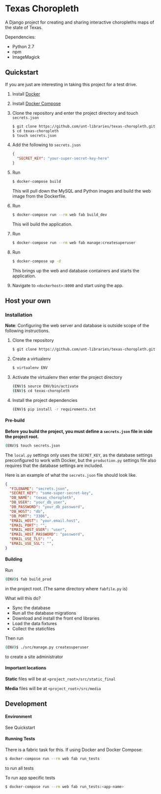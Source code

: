 # Texas Choropleth

A Django project for creating and sharing interactive choropleths maps of the state of Texas.

Dependencies:

* Python 2.7
* npm
* ImageMagick

## Quickstart

If you are just are interesting in taking this project for a test drive. 

1. Install [Docker](http://docker.com)
2. Install [Docker Compose](https://docs.docker.com/compose/#installation-and-set-up)

3. Clone the repository and enter the project directory and touch `secrets.json`
 
    ```sh
    $ git clone https://github.com/unt-libraries/texas-choropleth.git
    $ cd texas-choropleth
    $ touch secrets.json
    ```
4. Add the following to `secrets.json`

    ```json
    {
      "SECRET_KEY": "your-super-secret-key-here"
    }
    ```

5. Run

    ```sh
    $ docker-compose build
    ```

    This will pull down the MySQL and Python images and build the web image from the Dockerfile.
    
6. Run 

    ```sh
    $ docker-compose run --rm web fab build_dev
    ```
    This will build the application.

7. Run 

    ```sh
    $ docker-compose run --rm web fab manage:createsuperuser
    ```

8. Run 

    ```sh
    $ docker-compose up -d
    ```
    This brings up the web and database containers and starts the application.

8. Navigate to `<dockerhost>:8000` and start using the app.

## Host your own
### Installation

__Note__: Configuring the web server and database is outside scope of the following instructions.

1. Clone the repository

    ```sh
    $ git clone https://github.com/unt-libraries/texas-choropleth.git
    ```

2. Create a virtualenv

    ```sh
    $ virtualenv ENV
    ```

3. Activate the virtualenv then enter the project directory

    ```sh
    (ENV)$ source ENV/bin/activate
    (ENV)$ cd texas-choropleth
    ```
4. Install the project dependencies

    ```sh
    (ENV)$ pip install -r requirements.txt
    ```

#### Pre-build

__Before you build the project, you must define a `secrets.json` file in side the project root.__ 

```sh
(ENV)$ touch secrets.json
```

The `local.py` settings only uses the `SECRET_KEY`, as the database settings preconfigured to work with Docker, but the `production.py` settings file also requires that the database settings are included.

Here is an example of what the `secrets.json` file should look like.

```json
{
  "FILENAME": "secrets.json",
  "SECRET_KEY": "some-super-secret-key",
  "DB_NAME": "texas_choropleth",
  "DB_USER": "your_db_user",
  "DB_PASSWORD": "your_db_password",
  "DB_HOST": "db",
  "DB_PORT": "3306",
  "EMAIL_HOST": "your.email.host",
  "EMAIL_PORT": "",
  "EMAIL_HOST_USER": "user",
  "EMAIL_HOST_PASSWORD": "password",
  "EMAIL_USE_TLS": "",
  "EMAIL_USE_SSL": "",
}
```

#### Building

Run 

```sh
(ENV)$ fab build_prod
```

in the project root. (The same directory where `fabfile.py` is)

What will this do?

- Sync the database
- Run all the database migrations
- Download and install the front end libraries
- Load the data fixtures
- Collect the staticfiles

Then run 

```sh
(ENV)$ ./src/manage.py createsuperuser 
```

to create a site administrator

#### Important locations

__Static__ files will be at `<project_root>/src/static_final`

__Media__ files will be at `<project_root>/src/media`


## Development

#### Environment

See Quickstart

#### Running Tests

There is a fabric task for this. If using Docker and Docker Compose:

```sh
$ docker-compose run --rm web fab run_tests
```
to run all tests

To run app specific tests

```sh
$ docker-compose run --rm web fab run_tests:<app-name>
```

